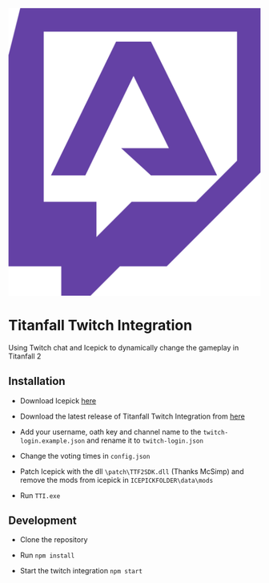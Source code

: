 <p align="center"><img src="icon\TitanfallTwitchIntegration-white.png" alt="Titanfall Twitch Integration" /></p>

# Titanfall Twitch Integration

Using Twitch chat and Icepick to dynamically change the gameplay in Titanfall 2

## Installation

- Download Icepick [here](https://titanfallmods.com)

- Download the latest release of Titanfall Twitch Integration from [here](#)

- Add your username, oath key and channel name to the ``twitch-login.example.json`` and rename it to ``twitch-login.json``

- Change the voting times in ``config.json``

- Patch Icepick with the dll ``\patch\TTF2SDK.dll`` (Thanks McSimp) and remove the mods from icepick in ``ICEPICKFOLDER\data\mods``

- Run ``TTI.exe``

## Development

- Clone the repository

- Run `npm install`

- Start the twitch integration `npm start`
